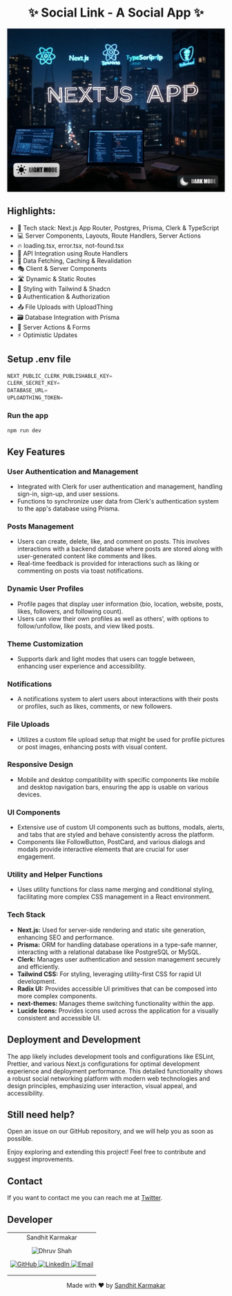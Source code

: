 
<h1 align="center"><b>✨ Social Link - A Social App ✨</b></h1>

![Demo App](/public/image.png)


## Highlights:

- 🚀 Tech stack: Next.js App Router, Postgres, Prisma, Clerk & TypeScript
- 💻 Server Components, Layouts, Route Handlers, Server Actions
- 🔥 loading.tsx, error.tsx, not-found.tsx
- 📡 API Integration using Route Handlers
- 🔄 Data Fetching, Caching & Revalidation
- 🎭 Client & Server Components
- 🛣️ Dynamic & Static Routes
- 🎨 Styling with Tailwind & Shadcn
- 🔒 Authentication & Authorization
- 📤 File Uploads with UploadThing
- 🗃️ Database Integration with Prisma
- 🚀 Server Actions & Forms
- ⚡ Optimistic Updates

## Setup .env file

```js
NEXT_PUBLIC_CLERK_PUBLISHABLE_KEY=
CLERK_SECRET_KEY=
DATABASE_URL=
UPLOADTHING_TOKEN=
```

### Run the app

```shell
npm run dev
```

## Key Features
### User Authentication and Management

- Integrated with Clerk for user authentication and management, handling sign-in, sign-up, and user sessions.
- Functions to synchronize user data from Clerk's authentication system to the app's database using Prisma.
  
### Posts Management

- Users can create, delete, like, and comment on posts. This involves interactions with a backend database where posts are stored along with user-generated content like comments and likes.
- Real-time feedback is provided for interactions such as liking or commenting on posts via toast notifications.

### Dynamic User Profiles

- Profile pages that display user information (bio, location, website, posts, likes, followers, and following count).
- Users can view their own profiles as well as others', with options to follow/unfollow, like posts, and view liked posts.

### Theme Customization

- Supports dark and light modes that users can toggle between, enhancing user experience and accessibility.
### Notifications

- A notifications system to alert users about interactions with their posts or profiles, such as likes, comments, or new followers.
### File Uploads

- Utilizes a custom file upload setup that might be used for profile pictures or post images, enhancing posts with visual content.
### Responsive Design

- Mobile and desktop compatibility with specific components like mobile and desktop navigation bars, ensuring the app is usable on various devices.
### UI Components

- Extensive use of custom UI components such as buttons, modals, alerts, and tabs that are styled and behave consistently across the platform.
- Components like FollowButton, PostCard, and various dialogs and modals provide interactive elements that are crucial for user engagement.
### Utility and Helper Functions

- Uses utility functions for class name merging and conditional styling, facilitating more complex CSS management in a React environment.
### Tech Stack
- **Next.js:** Used for server-side rendering and static site generation, enhancing SEO and performance.
- **Prisma:** ORM for handling database operations in a type-safe manner, interacting with a relational database like PostgreSQL or MySQL.
- **Clerk:** Manages user authentication and session management securely and efficiently.
- **Tailwind CSS:** For styling, leveraging utility-first CSS for rapid UI development.
- **Radix UI:** Provides accessible UI primitives that can be composed into more complex components.
- **next-themes:** Manages theme switching functionality within the app.
- **Lucide Icons:** Provides icons used across the application for a visually consistent and accessible UI.
  
## Deployment and Development
The app likely includes development tools and configurations like ESLint, Prettier, and various Next.js configurations for optimal development experience and deployment performance.
This detailed functionality shows a robust social networking platform with modern web technologies and design principles, emphasizing user interaction, visual appeal, and accessibility.

## Still need help?
Open an issue on our GitHub repository, and we will help you as soon as possible.

Enjoy exploring and extending this project! Feel free to contribute and suggest improvements.

## Contact

If you want to contact me you can reach me at [Twitter](https://x.com/SandhitK).

## Developer
<table>
    <tr align="center">
        <td>
        Sandhit Karmakar
        <p align="center">
            <img src = "https://avatars.githubusercontent.com/u/90787826?v=4" width="150" height="150" alt="Dhruv Shah">
        </p>
            <p align="center">
                <a href = "https://github.com/Sandhit06">
                    <img src = "http://www.iconninja.com/files/241/825/211/round-collaboration-social-github-code-circle-network-icon.svg" width="36" height = "36" alt="GitHub"/>
                </a>
                <a href = "https://www.linkedin.com/in/sandhit-karmakar/" target="_blank">
                    <img src = "http://www.iconninja.com/files/863/607/751/network-linkedin-social-connection-circular-circle-media-icon.svg" width="36" height="36" alt="LinkedIn"/>
                </a>
                <a href = "mailto:sandhitkarmakar@gmail.com" target="_blank">
                    <img src = "https://www.iconninja.com/files/312/807/734/share-send-email-chat-circle-message-mail-icon.svg" width="36" height="36" alt="Email"/>
                </a>
            </p>
        </td>
    </tr>
</table>

<p align="center">
    Made with ❤️ by <a href="https://github.com/Sandhit06">Sandhit Karmakar</a>
</p>
